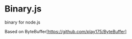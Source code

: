 Binary.js
=========

binary for node.js

Based on ByteBuffer[https://github.com/play175/ByteBuffer]
